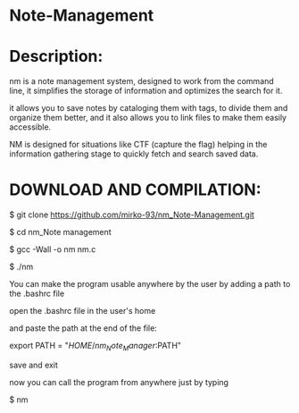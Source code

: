 # Note-Management

# Description:
nm is a note management system, designed to work from the command line, it simplifies the storage of information and optimizes the search for it.
 
it allows you to save notes by cataloging them with tags, to divide them and organize them better, and it also allows you to link files to make them easily accessible.

NM is designed for situations like CTF (capture the flag) helping in the information gathering stage to quickly fetch and search saved data.


# DOWNLOAD AND COMPILATION:

$ git clone https://github.com/mirko-93/nm_Note-Management.git

$ cd nm_Note management
 
$ gcc -Wall -o nm nm.c

$ ./nm

You can make the program usable anywhere by the user by adding a path to the .bashrc file

open the .bashrc file in the user's home

and paste the path at the end of the file:

export PATH = "$HOME/nm_Note_Manager:$PATH"

save and exit

now you can call the program from anywhere just by typing

$ nm
